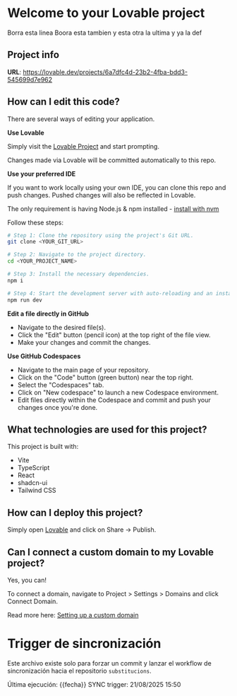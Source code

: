 # Welcome to your Lovable project
Borra esta linea
Boora esta tambien
y esta otra
la ultima
y ya
la def
## Project info

**URL**: https://lovable.dev/projects/6a7dfc4d-23b2-4fba-bdd3-545699d7e962

## How can I edit this code?

There are several ways of editing your application.

**Use Lovable**

Simply visit the [Lovable Project](https://lovable.dev/projects/6a7dfc4d-23b2-4fba-bdd3-545699d7e962) and start prompting.

Changes made via Lovable will be committed automatically to this repo.

**Use your preferred IDE**

If you want to work locally using your own IDE, you can clone this repo and push changes. Pushed changes will also be reflected in Lovable.

The only requirement is having Node.js & npm installed - [install with nvm](https://github.com/nvm-sh/nvm#installing-and-updating)

Follow these steps:

```sh
# Step 1: Clone the repository using the project's Git URL.
git clone <YOUR_GIT_URL>

# Step 2: Navigate to the project directory.
cd <YOUR_PROJECT_NAME>

# Step 3: Install the necessary dependencies.
npm i

# Step 4: Start the development server with auto-reloading and an instant preview.
npm run dev
```

**Edit a file directly in GitHub**

- Navigate to the desired file(s).
- Click the "Edit" button (pencil icon) at the top right of the file view.
- Make your changes and commit the changes.

**Use GitHub Codespaces**

- Navigate to the main page of your repository.
- Click on the "Code" button (green button) near the top right.
- Select the "Codespaces" tab.
- Click on "New codespace" to launch a new Codespace environment.
- Edit files directly within the Codespace and commit and push your changes once you're done.

## What technologies are used for this project?

This project is built with:

- Vite
- TypeScript
- React
- shadcn-ui
- Tailwind CSS

## How can I deploy this project?

Simply open [Lovable](https://lovable.dev/projects/6a7dfc4d-23b2-4fba-bdd3-545699d7e962) and click on Share -> Publish.

## Can I connect a custom domain to my Lovable project?

Yes, you can!

To connect a domain, navigate to Project > Settings > Domains and click Connect Domain.

Read more here: [Setting up a custom domain](https://docs.lovable.dev/tips-tricks/custom-domain#step-by-step-guide)
# Trigger de sincronización

Este archivo existe solo para forzar un commit y lanzar el workflow de sincronización hacia el repositorio `substitucions`.

Última ejecución: {{fecha}}
SYNC trigger: 21/08/2025 15:50
